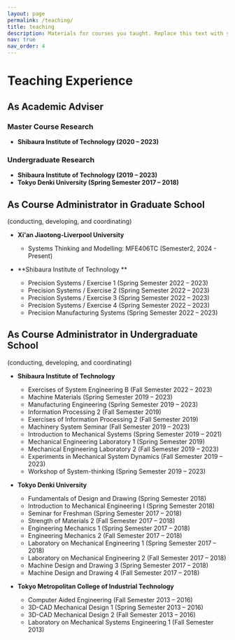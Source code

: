 ```yaml
---
layout: page
permalink: /teaching/
title: teaching
description: Materials for courses you taught. Replace this text with your description.
nav: true
nav_order: 4
---
```


# Teaching Experience

## As Academic Adviser

### Master Course Research
- **Shibaura Institute of Technology (2020 – 2023)**

### Undergraduate Research
- **Shibaura Institute of Technology (2019 – 2023)**
- **Tokyo Denki University (Spring Semester 2017 – 2018)**

## As Course Administrator in Graduate School
(conducting, developing, and coordinating)

- **Xi'an Jiaotong-Liverpool University**
  - Systems Thinking and Modelling: MFE406TC (Semester2, 2024 - Present)

- **Shibaura Institute of Technology **
  - Precision Systems / Exercise 1 (Spring Semester 2022 – 2023)
  - Precision Systems / Exercise 2 (Spring Semester 2022 – 2023)
  - Precision Systems / Exercise 3 (Spring Semester 2022 – 2023)
  - Precision Systems / Exercise 4 (Spring Semester 2022 – 2023)
  - Precision Manufacturing Systems (Spring Semester 2022 – 2023)

## As Course Administrator in Undergraduate School
(conducting, developing, and coordinating)

- **Shibaura Institute of Technology**
  - Exercises of System Engineering B (Fall Semester 2022 – 2023)
  - Machine Materials (Spring Semester 2019 – 2023)
  - Manufacturing Engineering (Spring Semester 2019 – 2023)
  - Information Processing 2 (Fall Semester 2019)
  - Exercises of Information Processing 2 (Fall Semester 2019)
  - Machinery System Seminar (Fall Semester 2019 – 2023)
  - Introduction to Mechanical Systems (Spring Semester 2019 – 2021)
  - Mechanical Engineering Laboratory 1 (Spring Semester 2019)
  - Mechanical Engineering Laboratory 2 (Fall Semester 2019 – 2023)
  - Experiments in Mechanical System Dynamics (Fall Semester 2019 – 2023)
  - Workshop of System-thinking (Spring Semester 2019 – 2023)

- **Tokyo Denki University**
  - Fundamentals of Design and Drawing (Spring Semester 2018)
  - Introduction to Mechanical Engineering I (Spring Semester 2018)
  - Seminar for Freshman (Spring Semester 2017 – 2018)
  - Strength of Materials 2 (Fall Semester 2017 – 2018)
  - Engineering Mechanics 1 (Spring Semester 2017 – 2018)
  - Engineering Mechanics 2 (Fall Semester 2017 – 2018)
  - Laboratory on Mechanical Engineering 1 (Spring Semester 2017 – 2018)
  - Laboratory on Mechanical Engineering 2 (Fall Semester 2017 – 2018)
  - Machine Design and Drawing 3 (Spring Semester 2017 – 2018)
  - Machine Design and Drawing 4 (Fall Semester 2017 – 2018)

- **Tokyo Metropolitan College of Industrial Technology**
  - Computer Aided Engineering (Fall Semester 2013 – 2016)
  - 3D-CAD Mechanical Design 1 (Spring Semester 2013 – 2016)
  - 3D-CAD Mechanical Design 2 (Fall Semester 2013 – 2016)
  - Laboratory on Mechanical Systems Engineering 1 (Fall Semester 2013)

